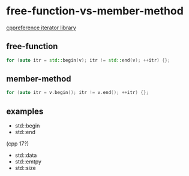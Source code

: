 # free-function-vs-member-method

[cppreference iterator library](https://en.cppreference.com/w/cpp/iterator#)

## free-function

```cpp
for (auto itr = std::begin(v); itr != std::end(v); ++itr) {};
```

## member-method

```cpp
for (auto itr = v.begin(); itr != v.end(); ++itr) {};
```

## examples

* std::begin
* std::end

(cpp 17?)
* std::data
* std::emtpy
* std::size
